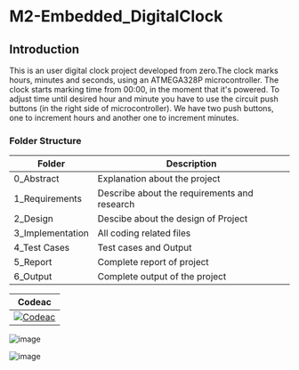 # M2-Embedded_DigitalClock

## Introduction

This is an user digital clock project developed from zero.The clock marks hours, minutes and seconds, using an ATMEGA328P microcontroller.
The clock starts marking time from 00:00, in the moment that it's powered. To adjust time until desired hour and minute you have to use the circuit push buttons (in the right side of microcontroller). We have two push buttons, one to increment hours and another one to increment minutes.

### Folder Structure

| Folder | Description |
|--------| ----------- |
| 0_Abstract | Explanation about the project |
| 1_Requirements | Describe about the requirements and research |
| 2_Design | Descibe about the design of Project |
| 3_Implementation | All coding related files |
| 4_Test Cases | Test cases and Output |
| 5_Report | Complete report of project |
| 6_Output | Complete output of the project |


|Codeac|
---|
|[![Codeac](https://static.codeac.io/badges/2-483756623.svg "Codeac")](https://app.codeac.io/github/LJayanth916/M2_DigitalClock)|


![image](https://user-images.githubusercontent.com/102200816/164711157-418ee2ce-bf78-41ef-bf7e-e4cf49151397.png)


![image](https://user-images.githubusercontent.com/102200816/164711227-f4bd2234-ae81-4edf-8f88-7b0726de650c.png)

